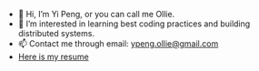 - 👋 Hi, I’m Yi Peng, or you can call me Ollie.
- 👀 I’m interested in learning best coding practices and building distributed systems.
- 📫 Contact me through email: ypeng.ollie@gmail.com
- [Here is my resume](https://drive.google.com/file/d/1ttTIUk2BeQ8sJfBjxJuzk_AbEc7p-bD1/view?usp=sharing)

<!---
yi90s/yi90s is a ✨ special ✨ repository because its `README.md` (this file) appears on your GitHub profile.
You can click the Preview link to take a look at your changes.
--->
